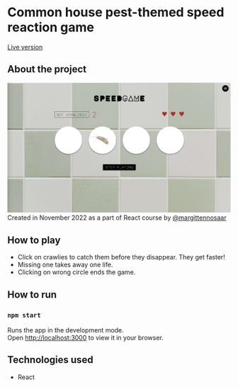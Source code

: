 # Common house pest-themed speed reaction game

[Live version](https://thriving-tanuki-8ba5b1.netlify.app/)

## About the project

![Screenshot](speedgame.png)
Created in November 2022 as a part of React course by [@margittennosaar](https://www.github.com/margittennosaar)

## How to play

- Click on crawlies to catch them before they disappear. They get faster!
- Missing one takes away one life.
- Clicking on wrong circle ends the game.

## How to run

### `npm start`

Runs the app in the development mode.\
Open [http://localhost:3000](http://localhost:3000) to view it in your browser.

## Technologies used
- React
